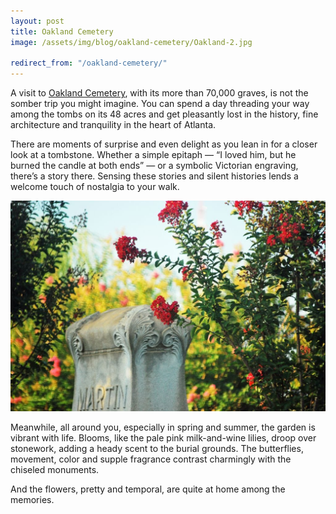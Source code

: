 ```yaml
---
layout: post
title: Oakland Cemetery
image: /assets/img/blog/oakland-cemetery/Oakland-2.jpg

redirect_from: "/oakland-cemetery/"
---
```


A visit to [Oakland Cemetery][0], with its more than 70,000 graves, is not the somber trip you might imagine. You can spend a day threading your way among the tombs on its 48 acres and get pleasantly lost in the history, fine architecture and tranquility in the heart of Atlanta.

There are moments of surprise and even delight as you lean in for a closer look at a tombstone. Whether a simple epitaph — “I loved him, but he burned the candle at both ends” — or a symbolic Victorian engraving, there’s a story there. Sensing these stories and silent histories lends a welcome touch of nostalgia to your walk.

![Oakland Cemetery](/assets/img/blog/oakland-cemetery/Oakland-1.jpg)

Meanwhile, all around you, especially in spring and summer, the garden is vibrant with life. Blooms, like the pale pink milk-and-wine lilies, droop over stonework, adding a heady scent to the burial grounds. The butterflies, movement, color and supple fragrance contrast charmingly with the chiseled monuments.

And the flowers, pretty and temporal, are quite at home among the memories.

[0]: http://www.oaklandcemetery.com
